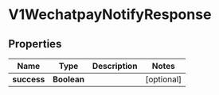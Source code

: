 
# V1WechatpayNotifyResponse

## Properties
Name | Type | Description | Notes
------------ | ------------- | ------------- | -------------
**success** | **Boolean** |  |  [optional]



